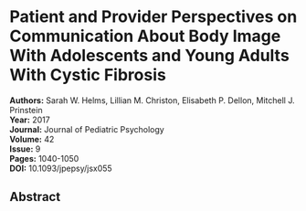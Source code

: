 # Patient and Provider Perspectives on Communication About Body Image With Adolescents and Young Adults With Cystic Fibrosis

**Authors:** Sarah W. Helms, Lillian M. Christon, Elisabeth P. Dellon, Mitchell J. Prinstein  
**Year:** 2017  
**Journal:** Journal of Pediatric Psychology  
**Volume:** 42  
**Issue:** 9  
**Pages:** 1040-1050  
**DOI:** 10.1093/jpepsy/jsx055  

## Abstract



